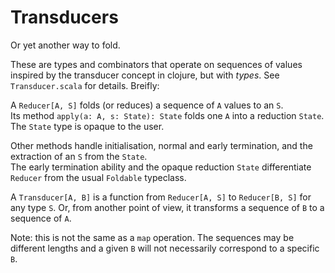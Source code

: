 # Transducers

Or yet another way to fold.   

These are types and combinators that operate on sequences of values  
inspired by the transducer concept in clojure, but with _types_. 
See `Transducer.scala` for details. Breifly:

A `Reducer[A, S]` folds (or reduces) a sequence of `A` values to an `S`.  
Its method `apply(a: A, s: State): State` folds one `A` into a reduction `State`. 
The `State` type is opaque to the user.

Other methods handle initialisation, normal and early termination,
and the extraction of an `S` from the `State`.  
The early termination ability and the opaque reduction `State` 
differentiate `Reducer` from the usual `Foldable` typeclass.  

A `Transducer[A, B]` is a function from `Reducer[A, S]` to `Reducer[B, S]` for any
type `S`.  Or, from another point of view, it transforms a sequence of `B` to a 
sequence of `A`.  

Note: this is not the same as a `map` operation.  The sequences
may be different lengths and a given `B` will not necessarily correspond to
a specific `B`.

